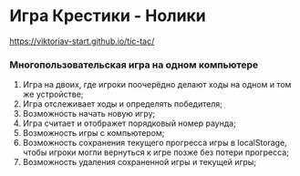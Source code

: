 # Игра Крестики - Нолики

https://viktoriav-start.github.io/tic-tac/

### Многопользовательская игра на одном компьютере


1. Игра на двоих, где игроки поочерёдно делают ходы на одном и том же устройстве;
2. Игра отслеживает ходы и определять победителя;
3. Возможность начать новую игру;
4. Игра считает и отображет порядковый номер раунда;
5. Возможность игры с компьютером;
6. Возможность сохранения текущего прогресса игры в localStorage, чтобы игроки могли вернуться к игре позже без потери прогресса;
7. Возможность удаления сохраненной игры и текущей игры;
